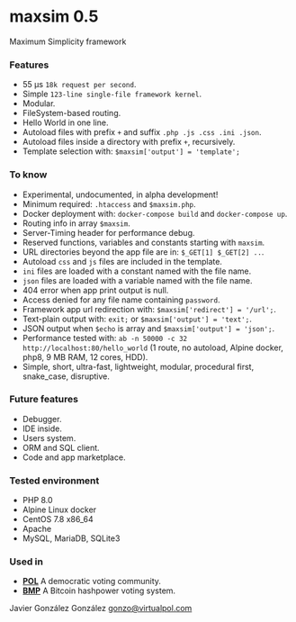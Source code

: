 # maxsim 0.5

Maximum Simplicity framework


### Features
* 55 µs  `18k request per second`.
* Simple `123-line single-file framework kernel`.
* Modular.
* FileSystem-based routing.
* Hello World in one line.
* Autoload files with prefix `+` and suffix `.php .js .css .ini .json`.
* Autoload files inside a directory with prefix `+`, recursively.
* Template selection with: `$maxsim['output'] = 'template';`


### To know
* Experimental, undocumented, in alpha development!
* Minimum required: `.htaccess` and `$maxsim.php`.
* Docker deployment with: `docker-compose build` and `docker-compose up`.
* Routing info in array `$maxsim`.
* Server-Timing header for performance debug.
* Reserved functions, variables and constants starting with `maxsim`.
* URL directories beyond the app file are in: `$_GET[1] $_GET[2] ..`.
* Autoload `css` and `js` files are included in the template.
* `ini` files are loaded with a constant named with the file name.
* `json` files are loaded with a variable named with the file name.
* 404 error when app print output is null.
* Access denied for any file name containing `password`.
* Framework app url redirection with: `$maxsim['redirect'] = '/url';`.
* Text-plain output with: `exit;` or `$maxsim['output'] = 'text';`.
* JSON output when `$echo` is array and `$maxsim['output'] = 'json';`.
* Performance tested with: `ab -n 50000 -c 32 http://localhost:80/hello_world` (1 route, no autoload, Alpine docker, php8, 9 MB RAM, 12 cores, HDD).
* Simple, short, ultra-fast, lightweight, modular, procedural first, snake_case, disruptive.


### Future features
* Debugger.
* IDE inside.
* Users system.
* ORM and SQL client.
* Code and app marketplace.


### Tested environment
* PHP 8.0
* Alpine Linux docker
* CentOS 7.8 x86_64
* Apache
* MySQL, MariaDB, SQLite3

### Used in
- **[POL](https://github.com/JavierGonzalez/POL)** A democratic voting community.
- **[BMP](https://github.com/JavierGonzalez/BMP)** A Bitcoin hashpower voting system.

Javier González González <gonzo@virtualpol.com>